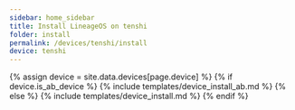 ```yaml
---
sidebar: home_sidebar
title: Install LineageOS on tenshi
folder: install
permalink: /devices/tenshi/install
device: tenshi
---
```

{% assign device = site.data.devices[page.device] %}
{% if device.is_ab_device %}
{% include templates/device_install_ab.md %}
{% else %}
{% include templates/device_install.md %}
{% endif %}
